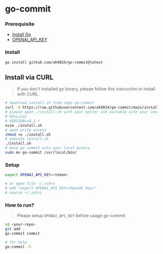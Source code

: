 # go-commit

### Prerequisite

- [Install Go](https://go.dev/doc/install)
- [OPENAI_API_KEY](https://platform.openai.com/account/api-keys)

### Install

```bash
go install github.com/ak9024/go-commit@latest
```

## Install via CURL

> If you don't installed go binary, please follow this instruction to install with CURL.

```bash
# download install.sh from repo go-commit
curl -O https://raw.githubusercontent.com/ak9024/go-commit/main/install.sh
# please open ./install.sh with your editor and suitable with your config
# OS=Linux
# VERSION=v0.1.*
nvim ./install.sh
# open write access
chmod +x ./install.sh
# execute install.sh
./install.sh
# move go commit into your local binary
sudo mv go-commit /usr/local/bin/
```

### Setup

```bash
export OPENAI_API_KEY=<token>

# or open file ~/.zshrc
# add "export OPENAI_API_KEY=<OpenAI Key>"
# source ~/.zshrc
```

### How to run?

> Please setup `OPENAI_API_KEY` before usage go-commit

```bash
cd <your-repo>
git add .
go-commit commit

# for help
go-commit -h
```
